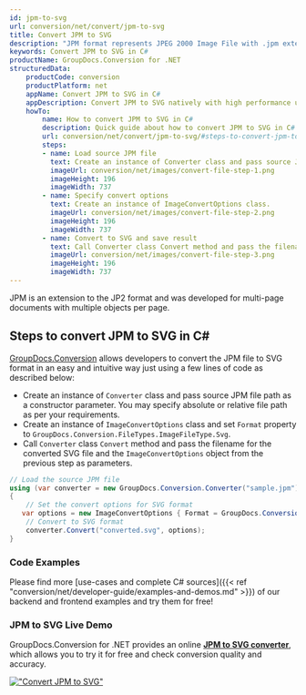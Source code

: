 ```yaml
---
id: jpm-to-svg
url: conversion/net/convert/jpm-to-svg
title: Convert JPM to SVG
description: "JPM format represents JPEG 2000 Image File with .jpm extension. Learn how to convert JPM to SVG file programmatically in C# language using GroupDocs.Conversion for .NET library."
keywords: Convert JPM to SVG in C#
productName: GroupDocs.Conversion for .NET
structuredData:
    productCode: conversion
    productPlatform: net
    appName: Convert JPM to SVG in C#
    appDescription: Convert JPM to SVG natively with high performance using C# language and server side GroupDocs.Conversion for .NET APIs, without the use of any software like Microsoft or Open Office.
    howTo:
        name: How to convert JPM to SVG in C# 
        description: Quick guide about how to convert JPM to SVG in C# with high performance and accuracy.
        url: conversion/net/convert/jpm-to-svg/#steps-to-convert-jpm-to-svg-in-c
        steps:
        - name: Load source JPM file 
          text: Create an instance of Converter class and pass source JPM file path as a constructor parameter. You may specify absolute or relative file path as per your requirements. 
          imageUrl: conversion/net/images/convert-file-step-1.png
          imageHeight: 196
          imageWidth: 737
        - name: Specify convert options 
          text: Create an instance of ImageConvertOptions class.
          imageUrl: conversion/net/images/convert-file-step-2.png
          imageHeight: 196
          imageWidth: 737
        - name: Convert to SVG and save result 
          text: Call Converter class Convert method and pass the filename for the converted HTML file and the ImageConvertOptions object from the previous step as parameters.
          imageUrl: conversion/net/images/convert-file-step-3.png
          imageHeight: 196
          imageWidth: 737
---
```


JPM is an extension to the JP2 format and was developed for multi-page documents with multiple objects per page.

## Steps to convert JPM to SVG in C#

[GroupDocs.Conversion](https://products.groupdocs.com/conversion/net) allows developers to convert the JPM file to SVG format in an easy and intuitive way just using a few lines of code as described below:

* Create an instance of `Converter` class and pass source JPM file path as a constructor parameter. You may specify absolute or relative file path as per your requirements. 
* Create an instance of `ImageConvertOptions` class and set `Format` property to `GroupDocs.Conversion.FileTypes.ImageFileType.Svg`.
* Call `Converter` class `Convert` method and pass the filename for the converted SVG file and the `ImageConvertOptions` object from the previous step as parameters.

```csharp
// Load the source JPM file
using (var converter = new GroupDocs.Conversion.Converter("sample.jpm"))
{
    // Set the convert options for SVG format
   var options = new ImageConvertOptions { Format = GroupDocs.Conversion.FileTypes.ImageFileType.Svg };
    // Convert to SVG format
    converter.Convert("converted.svg", options);
}
```

### Code Examples

Please find more [use-cases and complete C# sources]({{< ref "conversion/net/developer-guide/examples-and-demos.md" >}}) of our backend and frontend examples and try them for free!

### JPM to SVG Live Demo

GroupDocs.Conversion for .NET provides an online [**JPM to SVG converter**](https://products.groupdocs.app/conversion/jpm-to-svg), which allows you to try it for free and check conversion quality and accuracy.

[!["Convert JPM to SVG"](conversion/net/images/convert-to-svg/convert-jpm-to-svg.png)](https://products.groupdocs.app/conversion/jpm-to-svg)
